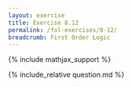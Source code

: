 ```yaml
---
layout: exercise
title: Exercise 8.12
permalink: /fol-exercises/8-12/
breadcrumb: First Order Logic
---
```


{% include mathjax_support %}

<div><i class="arrow-up loader" data-chapter="fol-exercises" data-exercise="ex_12" data-rating="0"></i></div>
{% include_relative question.md %}
